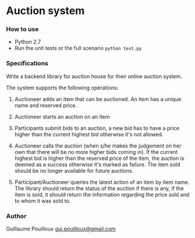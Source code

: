 # Auction system

### How to use

- Python 2.7
- Run the unit tests or the full scenario `python test.py`

### Specifications

Write a backend library for auction house for their online auction system.

The system supports the following operations:

1. Auctioneer adds an item that can be auctioned. An item has a unique
name and reserved
price.

2. Auctioneer starts an auction on an item

3. Participants submit bids to an auction, a new bid has to have a
price higher than the current highest bid otherwise it's not allowed.

4. Auctioneer calls the auction (when s/he makes the judgement on her
own that there will be no more higher bids coming in). If the current
highest bid is higher than the reserved price of the item, the auction
is deemed as a success otherwise it's marked as failure. The item sold
should be no longer available for future auctions.

5. Participant/Auctioneer queries the latest action of an item by item
name. The library should return the status of the auction if there is
any, if the item is sold, it should return the information regarding
the price sold and to whom it was sold to.

### Author

Guillaume Pouilloux <gui.pouilloux@gmail.com>

